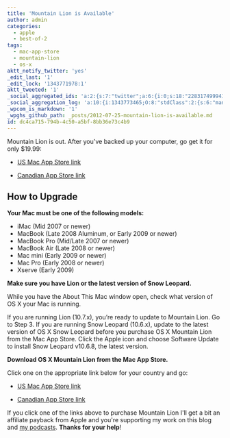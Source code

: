 ```yaml
---
title: 'Mountain Lion is Available'
author: admin
categories:
  - apple
  - best-of-2
tags:
  - mac-app-store
  - mountain-lion
  - os-x
aktt_notify_twitter: 'yes'
_edit_last: '1'
_edit_lock: '1343771978:1'
aktt_tweeted: '1'
_social_aggregated_ids: 'a:2:{s:7:"twitter";a:6:{i:0;s:18:"228317499941330944";i:1;s:18:"228193831533813760";i:2;s:18:"228193721227804673";i:3;s:18:"228133861555585024";i:4;s:18:"228126018102251521";i:5;s:18:"228125491750645762";}s:8:"facebook";a:1:{i:0;s:25:"122200748_336271083126215";}}'
_social_aggregation_log: 'a:10:{i:1343773465;O:8:"stdClass":2:{s:6:"manual";s:0:"";s:5:"items";a:2:{s:7:"twitter";a:6:{i:0;O:8:"stdClass":4:{s:2:"id";s:18:"228317499941330944";s:4:"type";s:3:"url";s:7:"ignored";s:0:"";s:4:"data";a:1:{s:8:"username";s:12:"JordonCooper";}}i:1;O:8:"stdClass":4:{s:2:"id";s:18:"228193831533813760";s:4:"type";s:3:"url";s:7:"ignored";s:0:"";s:4:"data";a:1:{s:8:"username";s:15:"lemonproduction";}}i:2;O:8:"stdClass":4:{s:2:"id";s:18:"228193721227804673";s:4:"type";s:3:"url";s:7:"ignored";s:0:"";s:4:"data";a:1:{s:8:"username";s:5:"ssktn";}}i:3;O:8:"stdClass":4:{s:2:"id";s:18:"228133861555585024";s:4:"type";s:3:"url";s:7:"ignored";s:0:"";s:4:"data";a:1:{s:8:"username";s:9:"jeffdotca";}}i:4;O:8:"stdClass":4:{s:2:"id";s:18:"228126018102251521";s:4:"type";s:3:"url";s:7:"ignored";s:0:"";s:4:"data";a:1:{s:8:"username";s:6:"iChris";}}i:5;O:8:"stdClass":4:{s:2:"id";s:18:"228125491750645762";s:4:"type";s:3:"url";s:7:"ignored";s:0:"";s:4:"data";a:1:{s:8:"username";s:9:"chrisenns";}}}s:8:"facebook";a:1:{i:0;O:8:"stdClass":4:{s:2:"id";s:25:"122200748_336271083126215";s:4:"type";s:3:"url";s:7:"ignored";s:0:"";s:4:"data";s:0:"";}}}}i:1343775295;O:8:"stdClass":2:{s:6:"manual";s:0:"";s:5:"items";a:2:{s:7:"twitter";a:6:{i:0;O:8:"stdClass":4:{s:2:"id";s:18:"228317499941330944";s:4:"type";s:3:"url";s:7:"ignored";s:1:"1";s:4:"data";a:1:{s:8:"username";s:12:"JordonCooper";}}i:1;O:8:"stdClass":4:{s:2:"id";s:18:"228193831533813760";s:4:"type";s:3:"url";s:7:"ignored";s:1:"1";s:4:"data";a:1:{s:8:"username";s:15:"lemonproduction";}}i:2;O:8:"stdClass":4:{s:2:"id";s:18:"228193721227804673";s:4:"type";s:3:"url";s:7:"ignored";s:1:"1";s:4:"data";a:1:{s:8:"username";s:5:"ssktn";}}i:3;O:8:"stdClass":4:{s:2:"id";s:18:"228133861555585024";s:4:"type";s:3:"url";s:7:"ignored";s:1:"1";s:4:"data";a:1:{s:8:"username";s:9:"jeffdotca";}}i:4;O:8:"stdClass":4:{s:2:"id";s:18:"228126018102251521";s:4:"type";s:3:"url";s:7:"ignored";s:1:"1";s:4:"data";a:1:{s:8:"username";s:6:"iChris";}}i:5;O:8:"stdClass":4:{s:2:"id";s:18:"228125491750645762";s:4:"type";s:3:"url";s:7:"ignored";s:1:"1";s:4:"data";a:1:{s:8:"username";s:9:"chrisenns";}}}s:8:"facebook";a:1:{i:0;O:8:"stdClass":4:{s:2:"id";s:25:"122200748_336271083126215";s:4:"type";s:3:"url";s:7:"ignored";s:1:"1";s:4:"data";s:0:"";}}}}i:1343778034;O:8:"stdClass":2:{s:6:"manual";s:0:"";s:5:"items";a:2:{s:7:"twitter";a:6:{i:0;O:8:"stdClass":4:{s:2:"id";s:18:"228317499941330944";s:4:"type";s:3:"url";s:7:"ignored";s:1:"1";s:4:"data";a:1:{s:8:"username";s:12:"JordonCooper";}}i:1;O:8:"stdClass":4:{s:2:"id";s:18:"228193831533813760";s:4:"type";s:3:"url";s:7:"ignored";s:1:"1";s:4:"data";a:1:{s:8:"username";s:15:"lemonproduction";}}i:2;O:8:"stdClass":4:{s:2:"id";s:18:"228193721227804673";s:4:"type";s:3:"url";s:7:"ignored";s:1:"1";s:4:"data";a:1:{s:8:"username";s:5:"ssktn";}}i:3;O:8:"stdClass":4:{s:2:"id";s:18:"228133861555585024";s:4:"type";s:3:"url";s:7:"ignored";s:1:"1";s:4:"data";a:1:{s:8:"username";s:9:"jeffdotca";}}i:4;O:8:"stdClass":4:{s:2:"id";s:18:"228126018102251521";s:4:"type";s:3:"url";s:7:"ignored";s:1:"1";s:4:"data";a:1:{s:8:"username";s:6:"iChris";}}i:5;O:8:"stdClass":4:{s:2:"id";s:18:"228125491750645762";s:4:"type";s:3:"url";s:7:"ignored";s:1:"1";s:4:"data";a:1:{s:8:"username";s:9:"chrisenns";}}}s:8:"facebook";a:1:{i:0;O:8:"stdClass":4:{s:2:"id";s:25:"122200748_336271083126215";s:4:"type";s:3:"url";s:7:"ignored";s:1:"1";s:4:"data";s:0:"";}}}}i:1343782523;O:8:"stdClass":2:{s:6:"manual";s:0:"";s:5:"items";a:2:{s:7:"twitter";a:6:{i:0;O:8:"stdClass":4:{s:2:"id";s:18:"228317499941330944";s:4:"type";s:3:"url";s:7:"ignored";s:1:"1";s:4:"data";a:1:{s:8:"username";s:12:"JordonCooper";}}i:1;O:8:"stdClass":4:{s:2:"id";s:18:"228193831533813760";s:4:"type";s:3:"url";s:7:"ignored";s:1:"1";s:4:"data";a:1:{s:8:"username";s:15:"lemonproduction";}}i:2;O:8:"stdClass":4:{s:2:"id";s:18:"228193721227804673";s:4:"type";s:3:"url";s:7:"ignored";s:1:"1";s:4:"data";a:1:{s:8:"username";s:5:"ssktn";}}i:3;O:8:"stdClass":4:{s:2:"id";s:18:"228133861555585024";s:4:"type";s:3:"url";s:7:"ignored";s:1:"1";s:4:"data";a:1:{s:8:"username";s:9:"jeffdotca";}}i:4;O:8:"stdClass":4:{s:2:"id";s:18:"228126018102251521";s:4:"type";s:3:"url";s:7:"ignored";s:1:"1";s:4:"data";a:1:{s:8:"username";s:6:"iChris";}}i:5;O:8:"stdClass":4:{s:2:"id";s:18:"228125491750645762";s:4:"type";s:3:"url";s:7:"ignored";s:1:"1";s:4:"data";a:1:{s:8:"username";s:9:"chrisenns";}}}s:8:"facebook";a:1:{i:0;O:8:"stdClass":4:{s:2:"id";s:25:"122200748_336271083126215";s:4:"type";s:3:"url";s:7:"ignored";s:1:"1";s:4:"data";s:0:"";}}}}i:1343790688;O:8:"stdClass":2:{s:6:"manual";s:0:"";s:5:"items";a:2:{s:7:"twitter";a:6:{i:0;O:8:"stdClass":4:{s:2:"id";s:18:"228317499941330944";s:4:"type";s:3:"url";s:7:"ignored";s:1:"1";s:4:"data";a:1:{s:8:"username";s:12:"JordonCooper";}}i:1;O:8:"stdClass":4:{s:2:"id";s:18:"228193831533813760";s:4:"type";s:3:"url";s:7:"ignored";s:1:"1";s:4:"data";a:1:{s:8:"username";s:15:"lemonproduction";}}i:2;O:8:"stdClass":4:{s:2:"id";s:18:"228193721227804673";s:4:"type";s:3:"url";s:7:"ignored";s:1:"1";s:4:"data";a:1:{s:8:"username";s:5:"ssktn";}}i:3;O:8:"stdClass":4:{s:2:"id";s:18:"228133861555585024";s:4:"type";s:3:"url";s:7:"ignored";s:1:"1";s:4:"data";a:1:{s:8:"username";s:9:"jeffdotca";}}i:4;O:8:"stdClass":4:{s:2:"id";s:18:"228126018102251521";s:4:"type";s:3:"url";s:7:"ignored";s:1:"1";s:4:"data";a:1:{s:8:"username";s:6:"iChris";}}i:5;O:8:"stdClass":4:{s:2:"id";s:18:"228125491750645762";s:4:"type";s:3:"url";s:7:"ignored";s:1:"1";s:4:"data";a:1:{s:8:"username";s:9:"chrisenns";}}}s:8:"facebook";a:1:{i:0;O:8:"stdClass":4:{s:2:"id";s:25:"122200748_336271083126215";s:4:"type";s:3:"url";s:7:"ignored";s:1:"1";s:4:"data";s:0:"";}}}}i:1343805174;O:8:"stdClass":2:{s:6:"manual";s:0:"";s:5:"items";a:2:{s:7:"twitter";a:6:{i:0;O:8:"stdClass":4:{s:2:"id";s:18:"228317499941330944";s:4:"type";s:3:"url";s:7:"ignored";s:1:"1";s:4:"data";a:1:{s:8:"username";s:12:"JordonCooper";}}i:1;O:8:"stdClass":4:{s:2:"id";s:18:"228193831533813760";s:4:"type";s:3:"url";s:7:"ignored";s:1:"1";s:4:"data";a:1:{s:8:"username";s:15:"lemonproduction";}}i:2;O:8:"stdClass":4:{s:2:"id";s:18:"228193721227804673";s:4:"type";s:3:"url";s:7:"ignored";s:1:"1";s:4:"data";a:1:{s:8:"username";s:5:"ssktn";}}i:3;O:8:"stdClass":4:{s:2:"id";s:18:"228133861555585024";s:4:"type";s:3:"url";s:7:"ignored";s:1:"1";s:4:"data";a:1:{s:8:"username";s:9:"jeffdotca";}}i:4;O:8:"stdClass":4:{s:2:"id";s:18:"228126018102251521";s:4:"type";s:3:"url";s:7:"ignored";s:1:"1";s:4:"data";a:1:{s:8:"username";s:6:"iChris";}}i:5;O:8:"stdClass":4:{s:2:"id";s:18:"228125491750645762";s:4:"type";s:3:"url";s:7:"ignored";s:1:"1";s:4:"data";a:1:{s:8:"username";s:9:"chrisenns";}}}s:8:"facebook";a:1:{i:0;O:8:"stdClass":4:{s:2:"id";s:25:"122200748_336271083126215";s:4:"type";s:3:"url";s:7:"ignored";s:1:"1";s:4:"data";s:0:"";}}}}i:1343834693;O:8:"stdClass":2:{s:6:"manual";s:0:"";s:5:"items";a:2:{s:7:"twitter";a:6:{i:0;O:8:"stdClass":4:{s:2:"id";s:18:"228317499941330944";s:4:"type";s:3:"url";s:7:"ignored";s:1:"1";s:4:"data";a:1:{s:8:"username";s:12:"JordonCooper";}}i:1;O:8:"stdClass":4:{s:2:"id";s:18:"228193831533813760";s:4:"type";s:3:"url";s:7:"ignored";s:1:"1";s:4:"data";a:1:{s:8:"username";s:15:"lemonproduction";}}i:2;O:8:"stdClass":4:{s:2:"id";s:18:"228193721227804673";s:4:"type";s:3:"url";s:7:"ignored";s:1:"1";s:4:"data";a:1:{s:8:"username";s:5:"ssktn";}}i:3;O:8:"stdClass":4:{s:2:"id";s:18:"228133861555585024";s:4:"type";s:3:"url";s:7:"ignored";s:1:"1";s:4:"data";a:1:{s:8:"username";s:9:"jeffdotca";}}i:4;O:8:"stdClass":4:{s:2:"id";s:18:"228126018102251521";s:4:"type";s:3:"url";s:7:"ignored";s:1:"1";s:4:"data";a:1:{s:8:"username";s:6:"iChris";}}i:5;O:8:"stdClass":4:{s:2:"id";s:18:"228125491750645762";s:4:"type";s:3:"url";s:7:"ignored";s:1:"1";s:4:"data";a:1:{s:8:"username";s:9:"chrisenns";}}}s:8:"facebook";a:1:{i:0;O:8:"stdClass":4:{s:2:"id";s:25:"122200748_336271083126215";s:4:"type";s:3:"url";s:7:"ignored";s:1:"1";s:4:"data";s:0:"";}}}}i:1343878952;O:8:"stdClass":2:{s:6:"manual";s:0:"";s:5:"items";a:2:{s:7:"twitter";a:6:{i:0;O:8:"stdClass":4:{s:2:"id";s:18:"228317499941330944";s:4:"type";s:3:"url";s:7:"ignored";s:1:"1";s:4:"data";a:1:{s:8:"username";s:12:"JordonCooper";}}i:1;O:8:"stdClass":4:{s:2:"id";s:18:"228193831533813760";s:4:"type";s:3:"url";s:7:"ignored";s:1:"1";s:4:"data";a:1:{s:8:"username";s:15:"lemonproduction";}}i:2;O:8:"stdClass":4:{s:2:"id";s:18:"228193721227804673";s:4:"type";s:3:"url";s:7:"ignored";s:1:"1";s:4:"data";a:1:{s:8:"username";s:5:"ssktn";}}i:3;O:8:"stdClass":4:{s:2:"id";s:18:"228133861555585024";s:4:"type";s:3:"url";s:7:"ignored";s:1:"1";s:4:"data";a:1:{s:8:"username";s:9:"jeffdotca";}}i:4;O:8:"stdClass":4:{s:2:"id";s:18:"228126018102251521";s:4:"type";s:3:"url";s:7:"ignored";s:1:"1";s:4:"data";a:1:{s:8:"username";s:6:"iChris";}}i:5;O:8:"stdClass":4:{s:2:"id";s:18:"228125491750645762";s:4:"type";s:3:"url";s:7:"ignored";s:1:"1";s:4:"data";a:1:{s:8:"username";s:9:"chrisenns";}}}s:8:"facebook";a:1:{i:0;O:8:"stdClass":4:{s:2:"id";s:25:"122200748_336271083126215";s:4:"type";s:3:"url";s:7:"ignored";s:1:"1";s:4:"data";s:0:"";}}}}i:1343967927;O:8:"stdClass":2:{s:6:"manual";s:0:"";s:5:"items";a:1:{s:8:"facebook";a:1:{i:0;O:8:"stdClass":4:{s:2:"id";s:25:"122200748_336271083126215";s:4:"type";s:3:"url";s:7:"ignored";s:1:"1";s:4:"data";s:0:"";}}}}i:1344140921;O:8:"stdClass":2:{s:6:"manual";s:0:"";s:5:"items";a:1:{s:8:"facebook";a:1:{i:0;O:8:"stdClass":4:{s:2:"id";s:25:"122200748_336271083126215";s:4:"type";s:3:"url";s:7:"ignored";s:1:"1";s:4:"data";s:0:"";}}}}}'
_wpcom_is_markdown: '1'
_wpghs_github_path: _posts/2012-07-25-mountain-lion-is-available.md
id: dc4ca715-794b-4c50-a5bf-8bb36e73c4b9
---
```

<p>Mountain Lion is out. After you've backed up your computer, go get it for only $19.99:</p>
<ul>
<li><a href="http://click.linksynergy.com/fs-bin/stat?id=6PFrOqNV4B8&offerid=146261&type=3&subid=0&tmpid=1826&RD_PARM1=http%253A%252F%252Fitunes.apple.com%252Fus%252Fapp%252Fos-x-mountain-lion%252Fid537386512%253Fmt%253D12%2526uo%253D4%2526partnerId%253D30" target="itunes_store">US Mac App Store link</a></p>
</li>
<li>
<p><a href="http://click.linksynergy.com/fs-bin/stat?id=6PFrOqNV4B8&offerid=162397&type=3&subid=0&tmpid=3664&RD_PARM1=http%253A%252F%252Fitunes.apple.com%252Fca%252Fapp%252Fos-x-mountain-lion%252Fid537386512%253Fmt%253D12%2526uo%253D4%2526partnerId%253D30" target="itunes_store">Canadian App Store link</a></p>
</li>
</ul>
<h2>How to Upgrade</h2>
<p><strong>Your Mac must be one of the following models:</strong></p>
<ul>
<li>iMac (Mid 2007 or newer)</li>
<li>MacBook (Late 2008 Aluminum, or Early 2009 or newer)</li>
<li>MacBook Pro (Mid/Late 2007 or newer)</li>
<li>MacBook Air (Late 2008 or newer)</li>
<li>Mac mini (Early 2009 or newer)</li>
<li>Mac Pro (Early 2008 or newer)</li>
<li>Xserve (Early 2009)</li>
</ul>
<p><strong>Make sure you have Lion or the latest version of Snow Leopard.</strong></p>
<p>While you have the About This Mac window open, check what version of OS X your Mac is running.</p>
<p>If you are running Lion (10.7.x), you’re ready to update to Mountain Lion. Go to Step 3. If you are running Snow Leopard (10.6.x), update to the latest version of OS X Snow Leopard before you purchase OS X Mountain Lion from the Mac App Store. Click the Apple icon and choose Software Update to install Snow Leopard v10.6.8, the latest version.</p>
<p><strong>Download OS X Mountain Lion from the Mac App Store.</strong></p>
<p>Click one on the appropriate link below for your country and go:</p>
<ul>
<li><a href="http://click.linksynergy.com/fs-bin/stat?id=6PFrOqNV4B8&offerid=146261&type=3&subid=0&tmpid=1826&RD_PARM1=http%253A%252F%252Fitunes.apple.com%252Fus%252Fapp%252Fos-x-mountain-lion%252Fid537386512%253Fmt%253D12%2526uo%253D4%2526partnerId%253D30" target="itunes_store">US Mac App Store link</a></p>
</li>
<li>
<p><a href="http://click.linksynergy.com/fs-bin/stat?id=6PFrOqNV4B8&offerid=162397&type=3&subid=0&tmpid=3664&RD_PARM1=http%253A%252F%252Fitunes.apple.com%252Fca%252Fapp%252Fos-x-mountain-lion%252Fid537386512%253Fmt%253D12%2526uo%253D4%2526partnerId%253D30" target="itunes_store">Canadian App Store link</a></p>
</li>
</ul>
<p>If you click one of the links above to purchase Mountain Lion I'll get a bit an affiliate payback from Apple and you're supporting my work on this blog and <a href="http://ssktn.com">my podcasts</a>. <strong>Thanks for your help</strong>!</p>
